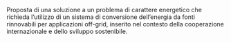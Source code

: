 Proposta di una soluzione a un problema di carattere energetico che richieda l’utilizzo di un sistema di conversione dell’energia da fonti rinnovabili per 
applicazioni off-grid, inserito nel contesto della cooperazione internazionale e dello sviluppo sostenibile.
